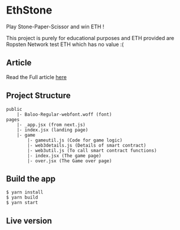 # EthStone

Play Stone-Paper-Scissor and win ETH !

This project is purely for educational purposes and ETH provided are Ropsten Network test ETH which has no value :(

## Article

Read the Full article [here](http://solairaj.rf.gd/blog/)

## Project Structure

```
public
    |- Baloo-Regular-webfont.woff (font)
pages
    |- _app.jsx (from next.js)
    |- index.jsx (landing page)
    |- game
        |- gameutil.js (Code for game logic)
        |- web3details.js (Details of smart contract)
        |- web3util.js (To call smart contract functions)
        |- index.jsx (The game page)
        |- over.jsx (The Game over page)

```

## Build the app

```
$ yarn install
$ yarn build
$ yarn start
```

## Live version